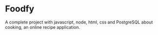 # Foodfy
A complete project with javascript, node, html, css and PostgreSQL about cooking, an online recipe application.
